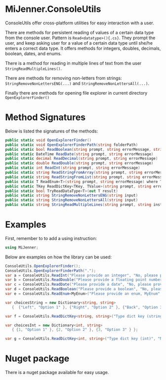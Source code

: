 # MiJenner.ConsoleUtils
ConsoleUtils offer cross-platform utilities for easy interaction with a user. 

There are methods for persistent reading of values of a certain data type from the console user. Pattern is `Read<datatype>(){.cs}`. They prompt the user, and keep asking user for a value of a certain data type until she/he enters a correct data type. It offers methods for integers, doubles, decimals, boolean, dates, and enums. 

There is a method for reading in multiple lines of text from the user `StringReadMultipleLines()`. 

There are methods for removing non-letters from strings: ```StringRemoveNonLettersENG(...)``` and `StringRemoveNonLettersAll(...)`. 

Finally there are methods for opening file explorer in current directory `OpenExplorerFinder()`

# Method Signatures 

Below is listed the signatures of the methods: 
```cs
public static void OpenExplorerFinder()
public static void OpenExplorerFinderPath(string folderPath)
public static bool ReadBoolean(string prompt, string errorMessage, string trueValue = "j", string falseValue = "n")
public static DateTime ReadDate(string prompt, string errorMessage)
public static decimal ReadDecimal(string prompt, string errorMessage)
public static double ReadDouble(string prompt, string errorMessage)
public static int ReadInt(string prompt, string errorMessage)
public static string ReadStringFromArray(string prompt, string errorMessage, string[] strings)
public static string ReadStringFromList(string prompt, string errorMessage, List<string> strings)
public static T ReadEnum<T>(string prompt, string errorMessage) where T : struct, Enum
public static TKey ReadDictKey<TKey, TValue>(string prompt, string errorMessage, Dictionary<TKey, TValue> dict, bool DisplayOptions = true, string OptionText = "Options: ")
public static bool TryReadDataType<T>(out T result)
public static string StringRemoveNonLettersENG(string input)
public static string StringRemoveNonLettersAll(string input)
public static string StringReadMultipleLines(string prompt, string instruction = "Type 3 empty lines to end")
```

# Examples 
First, remember to to add a using instruction: 
```cs
using MiJenner;
```

Below are examples on how the library can be used: 
```cs 
ConsoleUtils.OpenExplorerFinder();
ConsoleUtils.OpenExplorerFinderPath("."); 
var a = ConsoleUtils.ReadInt("Please provide an integer", "No, please provide an integer");
var b = ConsoleUtils.ReadDouble("Please provide a floating point number", "No, please provide a floating point number");
var c = ConsoleUtils.ReadDate("Please provide a date", "No, please provide a date");
var d = ConsoleUtils.ReadBoolean("Please provide a boolean", "No, please provide a boolean", "t", "f");
var e = ConsoleUtils.ReadEnum<MyEnum>("Please provide an enum, MyEnum", "No, please provide an enum, MyEnum");

var choicesString = new Dictionary<string, string>
   {  {"Left", "Option 1" }, {"Right", "Option 2" }, {"Back", "Option 3" } };

var f = ConsoleUtils.ReadDictKey<string, string>("Type dict key (string)", "Nope", choicesString);

var choicesInt = new Dictionary<int, string>
   { {1, "Option 1" }, {2, "Option 2" }, {3, "Option 3" } };

var g = ConsoleUtils.ReadDictKey<int, string>("Type dict key (int)", "Nope", choicesInt);
```

# Nuget package 
There is a nuget package available for easy usage. 
